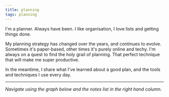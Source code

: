 ```yaml
---
title: planning
tags: planning
---
```


I'm a planner. Always have been. I like organisation, I love lists and getting things done.

My planning strategy has changed over the years, and continues to evolve. Sometimes it's paper-based, other times it's purely online and techy. I'm always on a quest to find the holy grail of planning. That perfect technique that will make me super productive.

In the meantime, I share what I've learned about a good plan, and the tools and techniques I use every day.

---

*Navigate using the graph below and the notes list in the right hand column.*